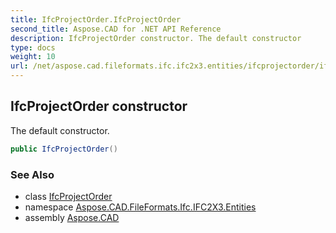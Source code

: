 ```yaml
---
title: IfcProjectOrder.IfcProjectOrder
second_title: Aspose.CAD for .NET API Reference
description: IfcProjectOrder constructor. The default constructor
type: docs
weight: 10
url: /net/aspose.cad.fileformats.ifc.ifc2x3.entities/ifcprojectorder/ifcprojectorder/
---
```

## IfcProjectOrder constructor

The default constructor.

```csharp
public IfcProjectOrder()
```

### See Also

* class [IfcProjectOrder](../)
* namespace [Aspose.CAD.FileFormats.Ifc.IFC2X3.Entities](../../ifcprojectorder/)
* assembly [Aspose.CAD](../../../)


